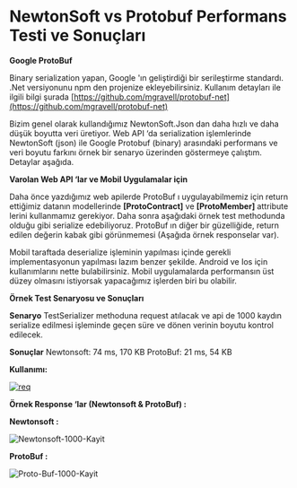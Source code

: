 # NewtonSoft vs Protobuf Performans Testi ve Sonuçları

**Google ProtoBuf**

Binary serialization yapan, Google 'ın geliştirdiği bir serileştirme standardı. .Net versiyonunu npm den projenize ekleyebilirsiniz. 
Kullanım detayları ile ilgili bilgi şurada [https://github.com/mgravell/protobuf-net](https://github.com/mgravell/protobuf-net)

Bizim genel olarak kullandığımız NewtonSoft.Json dan daha hızlı ve daha düşük boyutta veri üretiyor. Web API ‘da serialization işlemlerinde NewtonSoft (json) ile Google Protobuf (binary) arasındaki performans ve veri boyutu farkını örnek bir senaryo üzerinden göstermeye çalıştım. Detaylar aşağıda.

**Varolan Web API ‘lar ve Mobil Uygulamalar için**

Daha önce yazdığımız web apilerde ProtoBuf ı uygulayabilmemiz için return ettiğimiz datanın modellerinde **[ProtoContract]** ve **[ProtoMember]** attribute lerini kullanmamız gerekiyor. Daha sonra aşağıdaki örnek test methodunda olduğu gibi serialize edebiliyoruz. ProtoBuf ın diğer bir güzelliğide, return edilen değerin kabak gibi görünmemesi (Aşağıda örnek responselar var). 

Mobil taraftada deserialize işleminin yapılması içinde gerekli implementasyonun yapılması lazım benzer şekilde. Android ve Ios için kullanımlarını nette bulabilirsiniz. Mobil uygulamalarda performansın üst düzey olmasını istiyorsak yapacağımız işlerden biri bu olabilir.

**Örnek Test Senaryosu ve Sonuçları**

**Senaryo**
TestSerializer methoduna request atılacak ve api de 1000 kaydın serialize edilmesi işleminde geçen süre ve dönen verinin boyutu kontrol edilecek.

**Sonuçlar**
Newtonsoft: 74 ms, 170 KB
ProtoBuf: 21 ms, 54 KB

**Kullanımı:**

<a href="https://ibb.co/FsQhJ14"><img src="https://i.ibb.co/1sC0KNG/req.jpg" alt="req" border="0"></a>

**Örnek Response ‘lar (Newtonsoft & ProtoBuf) :** 

**Newtonsoft :**

<img src="https://i.ibb.co/kGsym3T/Newtonsoft-1000-Kayit.jpg" alt="Newtonsoft-1000-Kayit" border="0">

**ProtoBuf :**

<img src="https://i.ibb.co/nfyc2tk/Proto-Buf-1000-Kayit.jpg" alt="Proto-Buf-1000-Kayit" border="0">
